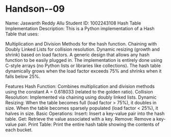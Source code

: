 # Handson--09
Name: Jaswanth Reddy Allu
Student ID: 1002243108 
Hash Table Implementation
Description: This is a Python implementation of a Hash Table that uses:

Multiplication and Division Methods for the hash function. Chaining with Doubly Linked Lists for collision resolution. Dynamic resizing (growth and shrink) based on load factors. A generic design that allows any hash function to be easily plugged in. The implementation is entirely done using C-style arrays (no Python lists or libraries like collections). The hash table dynamically grows when the load factor exceeds 75% and shrinks when it falls below 25%.

Features Hash Function: Combines multiplication and division methods using the constant A = 0.618033 (related to the golden ratio). Collision Resolution: Implemented via chaining using doubly linked lists. Dynamic Resizing: When the table becomes full (load factor > 75%), it doubles in size. When the table becomes sparsely populated (load factor < 25%), it halves in size. Basic Operations: Insert: Insert a key-value pair into the hash table. Get: Retrieve the value associated with a key. Remove: Remove a key-value pair. Print Table: Print the entire hash table showing the contents of each bucket.

